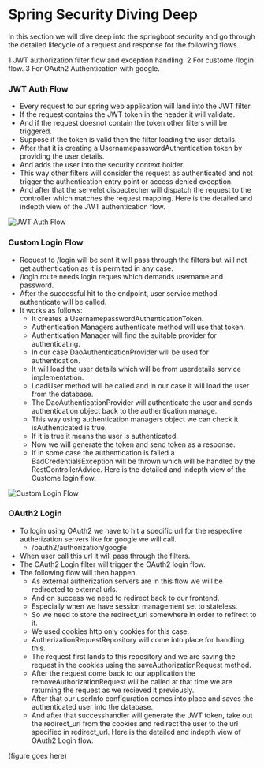 # Spring Security Diving Deep

In this section we will dive deep into the springboot security and go through the detailed lifecycle of a request and response for the following flows.

1 JWT authorization filter flow and exception handling.
2 For custome /login flow.
3 For OAuth2 Authentication with google.

### JWT Auth Flow

- Every request to our spring web application will land into the JWT filter.
- If the request contains the JWT token in the header it will validate.
- And if the request doesnot contain the token other filters will be triggered.
- Suppose if the token is valid then the filter loading the user details.
- After that it is creating a UsernamepasswordAuthentication token by providing the user details.
- And adds the user into the security context holder.
- This way other filters will consider the request as authenticated and not trigger the authentication entry point or access denied exception.
- And after that the servelet dispactecher will dispatch the request to the controller which matches the request mapping.
  Here is the detailed and indepth view of the JWT authentication flow.

![JWT Auth Flow](https://github.com/user-attachments/assets/56c19c34-ac95-4d24-b9f6-38bbfba88ac8)

### Custom Login Flow

- Request to /login will be sent it will pass through the filters but will not get authentication as it is permited in any case.
- /login route needs login reques which demands username and password.
- After the successful hit to the endpoint, user service method authenticate will be called.
- It works as follows:
  - It creates a UsernamepasswordAuthenticationToken.
  - Authentication Managers authenticate method will use that token.
  - Authentication Manager will find the suitable provider for authenticating.
  - In our case DaoAuthenticationProvider will be used for authentication.
  - It will load the user details which will be from userdetails service implementation.
  - LoadUser method will be called and in our case it will load the user from the database.
  - The DaoAuthenticationProvider will authenticate the user and sends authentication object back to the authentication manage.
  - This way using authentication managers object we can check it isAuthenticated is true.
  - If it is true it means the user is authenticated.
  - Now we will generate the token and send token as a response.
  - If in some case the authentication is failed a BadCredentialsException will be thrown which will be handled by the RestControllerAdvice.
    Here is the detailed and indepth view of the Custome login flow.

![Custom Login Flow](https://github.com/user-attachments/assets/0ff9c8f7-6730-4fa2-b3e5-a356dbd932a5)

### OAuth2 Login

- To login using OAuth2 we have to hit a specific url for the respective autherization servers like for google we will call.
  - /oauth2/authorization/google
- When user call this url it will pass through the filters.
- The OAuth2 Login filter will trigger the OAuth2 login flow.
- The following flow will then happen.
  - As external autherization servers are in this flow we will be redirected to external urls.
  - And on success we need to redirect back to our frontend.
  - Especially when we have session management set to stateless.
  - So we need to store the redirect_uri somewhere in order to refirect to it.
  - We used cookies http only cookies for this case.
  - AutherizationRequestRepository will come into place for handling this.
  - The request first lands to this repository and we are saving the request in the cookies using the saveAuthorizationRequest method.
  - After the request come back to our application the removeAuthorizationRequest will be called at that time we are returning the request as we recieved it previously.
  - After that our userInfo configuration comes into place and saves the authenticated user into the database.
  - And after that successhandler will generate the JWT token, take out the redirect_uri from the cookies and redirect the user to the url specifiec in redirect_url.
    Here is the detailed and indepth view of OAuth2 Login flow.

(figure goes here)

<!--- Eraser file: https://app.eraser.io/workspace/Prz1GDHbwnuTr6ZLoqto --->
